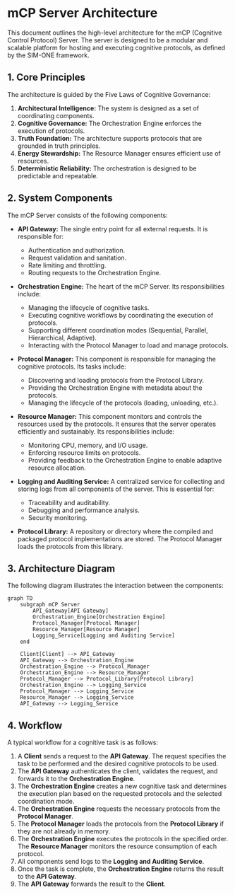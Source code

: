 # mCP Server Architecture

This document outlines the high-level architecture for the mCP (Cognitive Control Protocol) Server. The server is designed to be a modular and scalable platform for hosting and executing cognitive protocols, as defined by the SIM-ONE framework.

## 1. Core Principles

The architecture is guided by the Five Laws of Cognitive Governance:

1.  **Architectural Intelligence:** The system is designed as a set of coordinating components.
2.  **Cognitive Governance:** The Orchestration Engine enforces the execution of protocols.
3.  **Truth Foundation:** The architecture supports protocols that are grounded in truth principles.
4.  **Energy Stewardship:** The Resource Manager ensures efficient use of resources.
5.  **Deterministic Reliability:** The orchestration is designed to be predictable and repeatable.

## 2. System Components

The mCP Server consists of the following components:

*   **API Gateway:** The single entry point for all external requests. It is responsible for:
    *   Authentication and authorization.
    *   Request validation and sanitation.
    *   Rate limiting and throttling.
    *   Routing requests to the Orchestration Engine.

*   **Orchestration Engine:** The heart of the mCP Server. Its responsibilities include:
    *   Managing the lifecycle of cognitive tasks.
    *   Executing cognitive workflows by coordinating the execution of protocols.
    *   Supporting different coordination modes (Sequential, Parallel, Hierarchical, Adaptive).
    *   Interacting with the Protocol Manager to load and manage protocols.

*   **Protocol Manager:** This component is responsible for managing the cognitive protocols. Its tasks include:
    *   Discovering and loading protocols from the Protocol Library.
    *   Providing the Orchestration Engine with metadata about the protocols.
    *   Managing the lifecycle of the protocols (loading, unloading, etc.).

*   **Resource Manager:** This component monitors and controls the resources used by the protocols. It ensures that the server operates efficiently and sustainably. Its responsibilities include:
    *   Monitoring CPU, memory, and I/O usage.
    *   Enforcing resource limits on protocols.
    *   Providing feedback to the Orchestration Engine to enable adaptive resource allocation.

*   **Logging and Auditing Service:** A centralized service for collecting and storing logs from all components of the server. This is essential for:
    *   Traceability and auditability.
    *   Debugging and performance analysis.
    *   Security monitoring.

*   **Protocol Library:** A repository or directory where the compiled and packaged protocol implementations are stored. The Protocol Manager loads the protocols from this library.

## 3. Architecture Diagram

The following diagram illustrates the interaction between the components:

```mermaid
graph TD
    subgraph mCP Server
        API_Gateway[API Gateway]
        Orchestration_Engine[Orchestration Engine]
        Protocol_Manager[Protocol Manager]
        Resource_Manager[Resource Manager]
        Logging_Service[Logging and Auditing Service]
    end

    Client[Client] --> API_Gateway
    API_Gateway --> Orchestration_Engine
    Orchestration_Engine --> Protocol_Manager
    Orchestration_Engine --> Resource_Manager
    Protocol_Manager --> Protocol_Library[Protocol Library]
    Orchestration_Engine --> Logging_Service
    Protocol_Manager --> Logging_Service
    Resource_Manager --> Logging_Service
    API_Gateway --> Logging_Service
```

## 4. Workflow

A typical workflow for a cognitive task is as follows:

1.  A **Client** sends a request to the **API Gateway**. The request specifies the task to be performed and the desired cognitive protocols to be used.
2.  The **API Gateway** authenticates the client, validates the request, and forwards it to the **Orchestration Engine**.
3.  The **Orchestration Engine** creates a new cognitive task and determines the execution plan based on the requested protocols and the selected coordination mode.
4.  The **Orchestration Engine** requests the necessary protocols from the **Protocol Manager**.
5.  The **Protocol Manager** loads the protocols from the **Protocol Library** if they are not already in memory.
6.  The **Orchestration Engine** executes the protocols in the specified order. The **Resource Manager** monitors the resource consumption of each protocol.
7.  All components send logs to the **Logging and Auditing Service**.
8.  Once the task is complete, the **Orchestration Engine** returns the result to the **API Gateway**.
9.  The **API Gateway** forwards the result to the **Client**.

